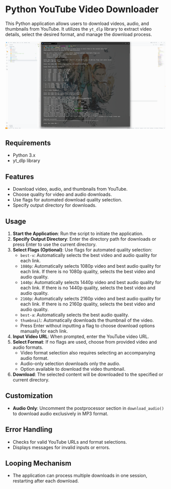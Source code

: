 # Python YouTube Video Downloader

This Python application allows users to download videos, audio, and thumbnails from YouTube. It utilizes the `yt_dlp` library to extract video details, select the desired format, and manage the download process.

![Screenshot of Python YouTube Video Downloader](screenshot.png "Screenshot of Application")

## Requirements

-   Python 3.x
-   yt_dlp library

## Features

-   Download video, audio, and thumbnails from YouTube.
-   Choose quality for video and audio downloads.
-   Use flags for automated download quality selection.
-   Specify output directory for downloads.

## Usage

1. **Start the Application**: Run the script to initiate the application.
2. **Specify Output Directory**: Enter the directory path for downloads or press Enter to use the current directory.
3. **Select Flags (Optional)**: Use flags for automated quality selection:
    - `best-v`: Automatically selects the best video and audio quality for each link.
    - `1080p`: Automatically selects 1080p video and best audio quality for each link. If there is no 1080p quality, selects the best video and audio quality.
    - `1440p`: Automatically selects 1440p video and best audio quality for each link. If there is no 1440p quality, selects the best video and audio quality.
    - `2160p`: Automatically selects 2160p video and best audio quality for each link. If there is no 2160p quality, selects the best video and audio quality.
    - `best-a`: Automatically selects the best audio quality.
    - `thumbnail`: Automatically downloads the thumbnail of the video.
    - Press Enter without inputting a flag to choose download options manually for each link.
4. **Input Video URL**: When prompted, enter the YouTube video URL.
5. **Select Format**: If no flags are used, choose from provided video and audio formats.
    - Video format selection also requires selecting an accompanying audio format.
    - Audio-only selection downloads only the audio.
    - Option available to download the video thumbnail.
6. **Download**: The selected content will be downloaded to the specified or current directory.

## Customization

-   **Audio Only**: Uncomment the postprocessor section in `download_audio()` to download audio exclusively in MP3 format.

## Error Handling

-   Checks for valid YouTube URLs and format selections.
-   Displays messages for invalid inputs or errors.

## Looping Mechanism

-   The application can process multiple downloads in one session, restarting after each download.
